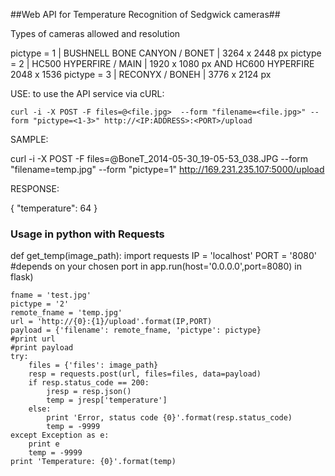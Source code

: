 ##Web API for Temperature Recognition of Sedgwick cameras##

Types of cameras allowed and resolution


pictype = 1 | BUSHNELL BONE CANYON / BONET | 3264 x 2448 px
pictype = 2 | HC500 HYPERFIRE / MAIN | 1920 x 1080 px AND HC600 HYPERFIRE 2048 x 1536
pictype = 3 | RECONYX / BONEH | 3776 x 2124 px

USE:
	to use the API service via cURL:
	
	curl -i -X POST -F files=@<file.jpg>  --form "filename=<file.jpg>" --form "pictype=<1-3>" http://<IP:ADDRESS>:<PORT>/upload

SAMPLE:

 curl -i -X POST -F files=@BoneT_2014-05-30_19-05-53_038.JPG --form "filename=temp.jpg" --form "pictype=1" http://169.231.235.107:5000/upload

RESPONSE:

{
  	"temperature": 64
}


### Usage in python with Requests

def get_temp(image_path):
	import requests
	IP = 'localhost'
	PORT = '8080' #depends on your chosen port in app.run(host='0.0.0.0',port=8080) in flask)
	            
	fname = 'test.jpg'
	pictype = '2'   
	remote_fname = 'temp.jpg' 
	url = 'http://{0}:{1}/upload'.format(IP,PORT)
	payload = {'filename': remote_fname, 'pictype': pictype}
	#print url
	#print payload   
	try:                
	    files = {'files': image_path}
	    resp = requests.post(url, files=files, data=payload)
	    if resp.status_code == 200: 
	        jresp = resp.json()
	        temp = jresp['temperature']
	    else:           
	        print 'Error, status code {0}'.format(resp.status_code)
	        temp = -9999
	except Exception as e: 
	    print e         
	    temp = -9999    
	print 'Temperature: {0}'.format(temp)
